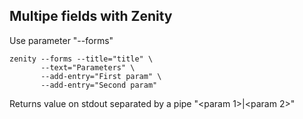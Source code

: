 ## Multipe fields with Zenity

Use parameter "--forms"

    zenity --forms --title="title" \
           --text="Parameters" \
           --add-entry="First param" \
           --add-entry="Second param"
           
Returns value on stdout separated by a pipe "<param 1>|<param 2>"
